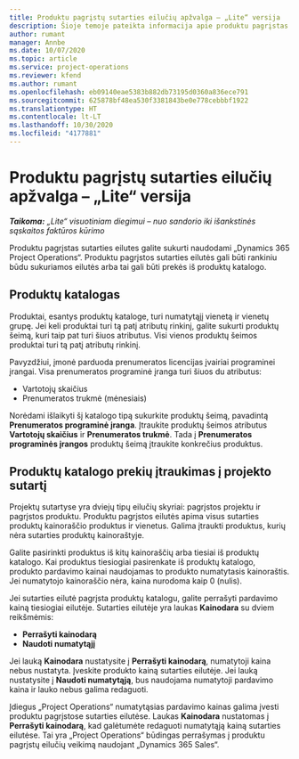 ```yaml
---
title: Produktu pagrįstų sutarties eilučių apžvalga – „Lite“ versija
description: Šioje temoje pateikta informacija apie produktu pagrįstas sutarties eilutes.
author: rumant
manager: Annbe
ms.date: 10/07/2020
ms.topic: article
ms.service: project-operations
ms.reviewer: kfend
ms.author: rumant
ms.openlocfilehash: eb09140eae5383b882db73195d0360a836ece791
ms.sourcegitcommit: 625878bf48ea530f3381843be0e778cebbbf1922
ms.translationtype: HT
ms.contentlocale: lt-LT
ms.lasthandoff: 10/30/2020
ms.locfileid: "4177881"
---
```

# <a name="product-based-contract-lines-overview---lite"></a>Produktu pagrįstų sutarties eilučių apžvalga – „Lite“ versija

_**Taikoma:** „Lite“ visuotiniam diegimui – nuo sandorio iki išankstinės sąskaitos faktūros kūrimo_

Produktu pagrįstas sutarties eilutes galite sukurti naudodami „Dynamics 365 Project Operations“. Produktu pagrįstos sutarties eilutės gali būti rankiniu būdu sukuriamos eilutės arba tai gali būti prekės iš produktų katalogo.

## <a name="product-catalog"></a>Produktų katalogas

Produktai, esantys produktų kataloge, turi numatytąjį vienetą ir vienetų grupę. Jei keli produktai turi tą patį atributų rinkinį, galite sukurti produktų šeimą, kuri taip pat turi šiuos atributus. Visi vienos produktų šeimos produktai turi tą patį atributų rinkinį.

Pavyzdžiui, įmonė parduoda prenumeratos licencijas įvairiai programinei įrangai. Visa prenumeratos programinė įranga turi šiuos du atributus:

- Vartotojų skaičius
- Prenumeratos trukmė (mėnesiais)

Norėdami išlaikyti šį katalogo tipą sukurkite produktų šeimą, pavadintą **Prenumeratos programinė įranga**. Įtraukite produktų šeimos atributus **Vartotojų skaičius** ir **Prenumeratos trukmė**. Tada į **Prenumeratos programinės įrangos** produktų šeimą įtraukite konkrečius produktus.

## <a name="add-product-catalog-items-to-a-project-contract"></a>Produktų katalogo prekių įtraukimas į projekto sutartį

Projektų sutartyse yra dviejų tipų eilučių skyriai: pagrįstos projektu ir pagrįstos produktu. Produktu pagrįstos eilutės apima visus sutarties produktų kainoraščio produktus ir vienetus. Galima įtraukti produktus, kurių nėra sutarties produktų kainoraštyje.

Galite pasirinkti produktus iš kitų kainoraščių arba tiesiai iš produktų katalogo. Kai produktus tiesiogiai pasirenkate iš produktų katalogo, produkto pardavimo kainai naudojamas to produkto numatytasis kainoraštis. Jei numatytojo kainoraščio nėra, kaina nurodoma kaip 0 (nulis).

Jei sutarties eilutė pagrįsta produktų katalogu, galite perrašyti pardavimo kainą tiesiogiai eilutėje. Sutarties eilutėje yra laukas **Kainodara** su dviem reikšmėmis:

- **Perrašyti kainodarą**
- **Naudoti numatytąjį**

Jei lauką **Kainodara** nustatysite į **Perrašyti kainodarą**, numatytoji kaina nebus nustatyta. Įveskite produkto kainą sutarties eilutėje. Jei lauką nustatysite į **Naudoti numatytąją**, bus naudojama numatytoji pardavimo kaina ir lauko nebus galima redaguoti.

Įdiegus „Project Operations“ numatytąsias pardavimo kainas galima įvesti produktu pagrįstose sutarties eilutėse. Laukas **Kainodara** nustatomas į **Perrašyti kainodarą**, kad galėtumėte redaguoti numatytąją kainą sutarties eilutėse. Tai yra „Project Operations“ būdingas perrašymas į produktu pagrįstų eilučių veikimą naudojant „Dynamics 365 Sales“.
